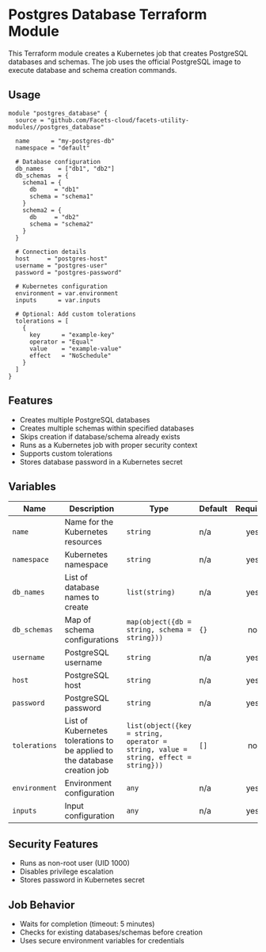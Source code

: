 # Postgres Database Terraform Module

This Terraform module creates a Kubernetes job that creates PostgreSQL databases and schemas. The job uses the official PostgreSQL image to execute database and schema creation commands.

## Usage

```hcl
module "postgres_database" {
  source = "github.com/Facets-cloud/facets-utility-modules//postgres_database"

  name      = "my-postgres-db"
  namespace = "default"
  
  # Database configuration
  db_names    = ["db1", "db2"]
  db_schemas  = {
    schema1 = {
      db     = "db1"
      schema = "schema1"
    }
    schema2 = {
      db     = "db2"
      schema = "schema2"
    }
  }

  # Connection details
  host     = "postgres-host"
  username = "postgres-user"
  password = "postgres-password"

  # Kubernetes configuration
  environment = var.environment
  inputs      = var.inputs
  
  # Optional: Add custom tolerations
  tolerations = [
    {
      key      = "example-key"
      operator = "Equal"
      value    = "example-value"
      effect   = "NoSchedule"
    }
  ]
}
```

## Features

- Creates multiple PostgreSQL databases
- Creates multiple schemas within specified databases
- Skips creation if database/schema already exists
- Runs as a Kubernetes job with proper security context
- Supports custom tolerations
- Stores database password in a Kubernetes secret

## Variables

| Name | Description | Type | Default | Required |
|------|-------------|------|---------|:--------:|
| `name` | Name for the Kubernetes resources | `string` | n/a | yes |
| `namespace` | Kubernetes namespace | `string` | n/a | yes |
| `db_names` | List of database names to create | `list(string)` | n/a | yes |
| `db_schemas` | Map of schema configurations | `map(object({db = string, schema = string}))` | `{}` | no |
| `username` | PostgreSQL username | `string` | n/a | yes |
| `host` | PostgreSQL host | `string` | n/a | yes |
| `password` | PostgreSQL password | `string` | n/a | yes |
| `tolerations` | List of Kubernetes tolerations to be applied to the database creation job | `list(object({key = string, operator = string, value = string, effect = string}))` | `[]` | no |
| `environment` | Environment configuration | `any` | n/a | yes |
| `inputs` | Input configuration | `any` | n/a | yes |

## Security Features

- Runs as non-root user (UID 1000)
- Disables privilege escalation
- Stores password in Kubernetes secret

## Job Behavior

- Waits for completion (timeout: 5 minutes)
- Checks for existing databases/schemas before creation
- Uses secure environment variables for credentials
